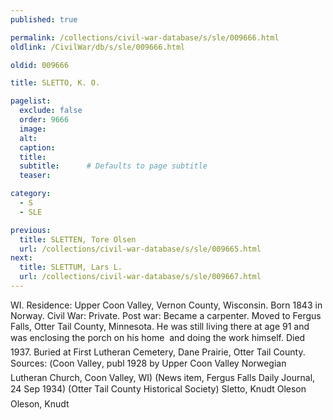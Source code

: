 ```yaml
---
published: true

permalink: /collections/civil-war-database/s/sle/009666.html
oldlink: /CivilWar/db/s/sle/009666.html

oldid: 009666

title: SLETTO, K. O.

pagelist:
  exclude: false
  order: 9666
  image: 
  alt:
  caption:
  title:
  subtitle:      # Defaults to page subtitle
  teaser:

category: 
  - S 
  - SLE

previous:
  title: SLETTEN, Tore Olsen
  url: /collections/civil-war-database/s/sle/009665.html  
next:
  title: SLETTUM, Lars L.
  url: /collections/civil-war-database/s/sle/009667.html   
---
```

WI. Residence: Upper Coon Valley, Vernon County, Wisconsin. Born 1843 in Norway. Civil War: Private. Post war: Became a carpenter. Moved to Fergus Falls, Otter Tail County, Minnesota. He was still living there at age 91 and was &#147;enclosing the porch on his home &#133; and doing the work himself.&#148; Died 1937. Buried at First Lutheran Cemetery, Dane Prairie, Otter Tail County. Sources: (&#147;Coon Valley&#148;, publ 1928 by Upper Coon Valley Norwegian Lutheran Church, Coon Valley, WI) (News item, Fergus Falls Daily Journal, 24 Sep 1934) (Otter Tail County Historical Society) &#147;Sletto, Knudt Oleson&#148; &#147;Oleson, Knudt&#148;